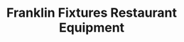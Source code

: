 ---
title: "Franklin Fixtures Restaurant Equipment"
url: /edwardsville/franklin-fixtures-restaurant-equipment/
shop: shop
---